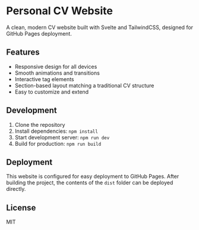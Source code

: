 # Personal CV Website

A clean, modern CV website built with Svelte and TailwindCSS, designed for GitHub Pages deployment.

## Features

- Responsive design for all devices
- Smooth animations and transitions
- Interactive tag elements
- Section-based layout matching a traditional CV structure
- Easy to customize and extend

## Development

1. Clone the repository
2. Install dependencies: `npm install`
3. Start development server: `npm run dev`
4. Build for production: `npm run build`

## Deployment

This website is configured for easy deployment to GitHub Pages. After building the project, the contents of the `dist` folder can be deployed directly.

## License

MIT
